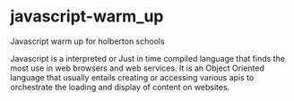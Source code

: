 # javascript-warm_up

Javascript warm up for holberton schools

Javascript is a interpreted or Just in time compiled language that finds the most use
in web browsers and web services. It is an Object Oriented language that usually
entails creating or accessing various apis to orchestrate the loading and display
of content on websites.
